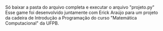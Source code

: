 Só baixar a pasta do arquivo completa e executar o arquivo "projeto.py"
Esse game foi desenvolvido juntamente com Erick Araújo para um projeto da cadeira de Introdução a Programação
do curso "Matemática Computacional" da UFPB.
